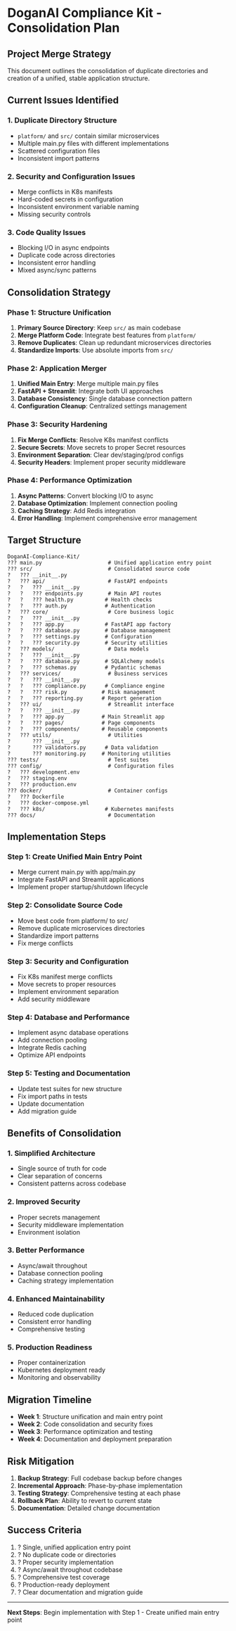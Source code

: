 # DoganAI Compliance Kit - Consolidation Plan

## Project Merge Strategy

This document outlines the consolidation of duplicate directories and creation of a unified, stable application structure.

## Current Issues Identified

### 1. Duplicate Directory Structure
- `platform/` and `src/` contain similar microservices
- Multiple main.py files with different implementations
- Scattered configuration files
- Inconsistent import patterns

### 2. Security and Configuration Issues
- Merge conflicts in K8s manifests
- Hard-coded secrets in configuration
- Inconsistent environment variable naming
- Missing security controls

### 3. Code Quality Issues
- Blocking I/O in async endpoints
- Duplicate code across directories
- Inconsistent error handling
- Mixed async/sync patterns

## Consolidation Strategy

### Phase 1: Structure Unification
1. **Primary Source Directory**: Keep `src/` as main codebase
2. **Merge Platform Code**: Integrate best features from `platform/`
3. **Remove Duplicates**: Clean up redundant microservices directories
4. **Standardize Imports**: Use absolute imports from `src/`

### Phase 2: Application Merger
1. **Unified Main Entry**: Merge multiple main.py files
2. **FastAPI + Streamlit**: Integrate both UI approaches
3. **Database Consistency**: Single database connection pattern
4. **Configuration Cleanup**: Centralized settings management

### Phase 3: Security Hardening
1. **Fix Merge Conflicts**: Resolve K8s manifest conflicts
2. **Secure Secrets**: Move secrets to proper Secret resources
3. **Environment Separation**: Clear dev/staging/prod configs
4. **Security Headers**: Implement proper security middleware

### Phase 4: Performance Optimization
1. **Async Patterns**: Convert blocking I/O to async
2. **Database Optimization**: Implement connection pooling
3. **Caching Strategy**: Add Redis integration
4. **Error Handling**: Implement comprehensive error management

## Target Structure

```
DoganAI-Compliance-Kit/
??? main.py                     # Unified application entry point
??? src/                        # Consolidated source code
?   ??? __init__.py
?   ??? api/                    # FastAPI endpoints
?   ?   ??? __init__.py
?   ?   ??? endpoints.py        # Main API routes
?   ?   ??? health.py          # Health checks
?   ?   ??? auth.py            # Authentication
?   ??? core/                   # Core business logic
?   ?   ??? __init__.py
?   ?   ??? app.py             # FastAPI app factory
?   ?   ??? database.py        # Database management
?   ?   ??? settings.py        # Configuration
?   ?   ??? security.py        # Security utilities
?   ??? models/                 # Data models
?   ?   ??? __init__.py
?   ?   ??? database.py        # SQLAlchemy models
?   ?   ??? schemas.py         # Pydantic schemas
?   ??? services/               # Business services
?   ?   ??? __init__.py
?   ?   ??? compliance.py      # Compliance engine
?   ?   ??? risk.py           # Risk management
?   ?   ??? reporting.py      # Report generation
?   ??? ui/                     # Streamlit interface
?   ?   ??? __init__.py
?   ?   ??? app.py            # Main Streamlit app
?   ?   ??? pages/            # Page components
?   ?   ??? components/       # Reusable components
?   ??? utils/                  # Utilities
?       ??? __init__.py
?       ??? validators.py      # Data validation
?       ??? monitoring.py     # Monitoring utilities
??? tests/                      # Test suites
??? config/                     # Configuration files
?   ??? development.env
?   ??? staging.env
?   ??? production.env
??? docker/                     # Container configs
?   ??? Dockerfile
?   ??? docker-compose.yml
?   ??? k8s/                   # Kubernetes manifests
??? docs/                       # Documentation
```

## Implementation Steps

### Step 1: Create Unified Main Entry Point
- Merge current main.py with app/main.py
- Integrate FastAPI and Streamlit applications
- Implement proper startup/shutdown lifecycle

### Step 2: Consolidate Source Code
- Move best code from platform/ to src/
- Remove duplicate microservices directories
- Standardize import patterns
- Fix merge conflicts

### Step 3: Security and Configuration
- Fix K8s manifest merge conflicts
- Move secrets to proper resources
- Implement environment separation
- Add security middleware

### Step 4: Database and Performance
- Implement async database operations
- Add connection pooling
- Integrate Redis caching
- Optimize API endpoints

### Step 5: Testing and Documentation
- Update test suites for new structure
- Fix import paths in tests
- Update documentation
- Add migration guide

## Benefits of Consolidation

### 1. Simplified Architecture
- Single source of truth for code
- Clear separation of concerns
- Consistent patterns across codebase

### 2. Improved Security
- Proper secrets management
- Security middleware implementation
- Environment isolation

### 3. Better Performance
- Async/await throughout
- Database connection pooling
- Caching strategy implementation

### 4. Enhanced Maintainability
- Reduced code duplication
- Consistent error handling
- Comprehensive testing

### 5. Production Readiness
- Proper containerization
- Kubernetes deployment ready
- Monitoring and observability

## Migration Timeline

- **Week 1**: Structure unification and main entry point
- **Week 2**: Code consolidation and security fixes
- **Week 3**: Performance optimization and testing
- **Week 4**: Documentation and deployment preparation

## Risk Mitigation

1. **Backup Strategy**: Full codebase backup before changes
2. **Incremental Approach**: Phase-by-phase implementation
3. **Testing Strategy**: Comprehensive testing at each phase
4. **Rollback Plan**: Ability to revert to current state
5. **Documentation**: Detailed change documentation

## Success Criteria

1. ? Single, unified application entry point
2. ? No duplicate code or directories
3. ? Proper security implementation
4. ? Async/await throughout codebase
5. ? Comprehensive test coverage
6. ? Production-ready deployment
7. ? Clear documentation and migration guide

---

**Next Steps**: Begin implementation with Step 1 - Create unified main entry point